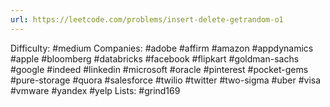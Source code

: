 ```yaml
---
url: https://leetcode.com/problems/insert-delete-getrandom-o1
---
```


Difficulty: #medium
Companies: #adobe #affirm #amazon #appdynamics #apple #bloomberg #databricks #facebook #flipkart #goldman-sachs #google #indeed #linkedin #microsoft #oracle #pinterest #pocket-gems #pure-storage #quora #salesforce #twilio #twitter #two-sigma #uber #visa #vmware #yandex #yelp
Lists: #grind169